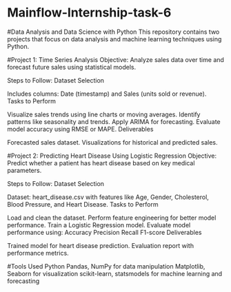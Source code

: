 # Mainflow-Internship-task-6
#Data Analysis and Data Science with Python
This repository contains two projects that focus on data analysis and machine learning techniques using Python.

#Project 1: Time Series Analysis
Objective: Analyze sales data over time and forecast future sales using statistical models.

Steps to Follow:
Dataset Selection

Includes columns: Date (timestamp) and Sales (units sold or revenue).
Tasks to Perform

Visualize sales trends using line charts or moving averages.
Identify patterns like seasonality and trends.
Apply ARIMA for forecasting.
Evaluate model accuracy using RMSE or MAPE.
Deliverables

Forecasted sales dataset.
Visualizations for historical and predicted sales.

#Project 2: Predicting Heart Disease Using Logistic Regression
Objective: Predict whether a patient has heart disease based on key medical parameters.

Steps to Follow:
Dataset Selection

Dataset: heart_disease.csv with features like Age, Gender, Cholesterol, Blood Pressure, and Heart Disease.
Tasks to Perform

Load and clean the dataset.
Perform feature engineering for better model performance.
Train a Logistic Regression model.
Evaluate model performance using:
Accuracy
Precision
Recall
F1-score
Deliverables

Trained model for heart disease prediction.
Evaluation report with performance metrics.

#Tools Used
Python
Pandas, NumPy for data manipulation
Matplotlib, Seaborn for visualization
scikit-learn, statsmodels for machine learning and forecasting
